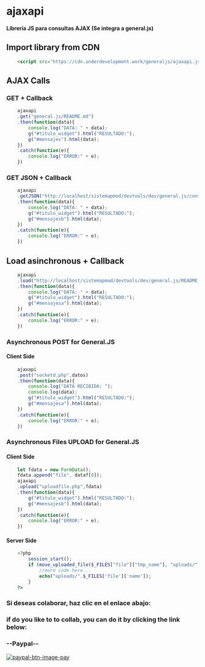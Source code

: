 # ajaxapi
**Librería JS para consultas AJAX (Se integra a general.js)**

## Import library from CDN
```html
	<script src="https://cdn.underdevelopment.work/generaljs/ajaxapi.js">
```
## AJAX Calls
### GET + Callback
```javascript
	ajaxapi
	.get("general.js/README.md")
	.then(function(data){
		console.log("DATA: " + data);
		g("#titulo_widget").html("RESULTADO:");
		g("#mensajes").html(data);
	})
	.catch(function(e){	
		console.log("ERROR:" + e);
	})
```
### GET JSON + Callback
```javascript
	ajaxapi
	.getJSON("http://localhost/sistemapmod/devtools/dev/general.js/config.json")
	.then(function(data){
		console.log("DATA: " + data);
		g("#titulo_widget").html("RESULTADO:");
		g("#mensajesb").html(data);
	})
	.catch(function(e){	
		console.log("ERROR:" + e);
	})
```
## Load asinchronous + Callback
```javascript
	ajaxapi
	.load("http://localhost/sistemapmod/devtools/dev/general.js/README.md")
	.then(function(data){
		console.log("DATA: " + data);
		g("#titulo_widget").html("RESULTADO:");
		g("#mensajesa").html(data);
	})
	.catch(function(e){	
		console.log("ERROR:" + e);
	})
```

### Asynchronous POST for General.JS 
#### Client Side
```javascript
	ajaxapi
	.post("socketd.php",datos)
	.then(function(data){
		console.log("DATA RECIBIDA: ");
		console.log(data);
		g("#titulo_widget").html("RESULTADO:");
		g("#mensajesa").html(data);
	})
	.catch(function(e){	
		console.log("ERROR:" + e);
	})
```

### Asynchronous Files UPLOAD for General.JS 
#### Client Side
```javascript
	let fdata = new FormData();
	fdata.append("file", dataf[0]);
	ajaxapi
	.upload("uploadfile.php",fdata)
	.then(function(data){
		g("#titulo_widget").html("RESULTADO:");
		g("#mensajesb").html(data);
	})
	.catch(function(e){	
		console.log("ERROR:" + e);
	})
```
#### Server Side
```php
	<?php
		session_start();
		if (move_uploaded_file($_FILES["file"]["tmp_name"], "uploads/".$_FILES['file']['name'])) {
		    //more code here...
		    echo("uploads/".$_FILES['file']['name']);
		}
	?>
```

### Si deseas colaborar, haz clic en el enlace abajo:
### if do you like to to collab, you can do it by clicking the link below:
### --Paypal-- 
[![paypal-btn-image-pay](https://www.paypalobjects.com/en_US/i/btn/btn_donateCC_LG.gif)](https://www.paypal.com/paypalme/avsolucionesweb)

